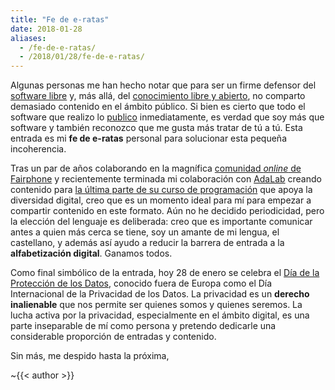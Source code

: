 ```yaml
---
title: "Fe de e-ratas"
date: 2018-01-28
aliases:
  - /fe-de-e-ratas/
  - /2018/01/28/fe-de-e-ratas/
---
```


Algunas personas me han hecho notar que para ser un firme defensor del [software libre](https://www.gnu.org/philosophy/free-sw.es.html) y, más allá, del [conocimiento libre y abierto](https://es.wikipedia.org/wiki/Contenido_libre), no comparto demasiado contenido en el ámbito público. Si bien es cierto que todo el software que realizo lo [publico](https://gitlab.com/Roboe) inmediatamente, es verdad que soy más que software y también reconozco que me gusta más tratar de tú a tú. Esta entrada es mi **fe de e-ratas** personal para solucionar esta pequeña incoherencia.

Tras un par de años colaborando en la magnífica [comunidad _online_ de Fairphone](https://forum.fairphone.com/u/Roboe/summary) y recientemente terminada mi colaboración con [AdaLab](http://adalab.es/) creando contenido para [la última parte de su curso de programación](https://adalab.gitbooks.io/curso-programacion-front-end-2018/content/sprint_4/4_1_basicos_es6.html) que apoya la diversidad digital, creo que es un momento ideal para mí para empezar a compartir contenido en este formato. Aún no he decidido periodicidad, pero la elección del lenguaje es deliberada: creo que es importante comunicar antes a quien más cerca se tiene, soy un amante de mi lengua, el castellano, y además así ayudo a reducir la barrera de entrada a la **alfabetización digital**. Ganamos todos.

Como final simbólico de la entrada, hoy 28 de enero se celebra el [Día de la Protección de los Datos](https://www.coe.int/en/web/data-protection/home), conocido fuera de Europa como el Día Internacional de la Privacidad de los Datos. La privacidad es un **derecho inalienable** que nos permite ser quienes somos y quienes seremos. La lucha activa por la privacidad, especialmente en el ámbito digital, es una parte inseparable de mí como persona y pretendo dedicarle una considerable proporción de entradas y contenido.

Sin más, me despido hasta la próxima,

~{{< author >}}
